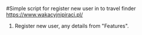 #Simple script for register new user in to travel finder https://www.wakacyjnipiraci.pl/

1) Register new user, any details from "Features".

[//]: # (3&#41; Check the searching box. )

